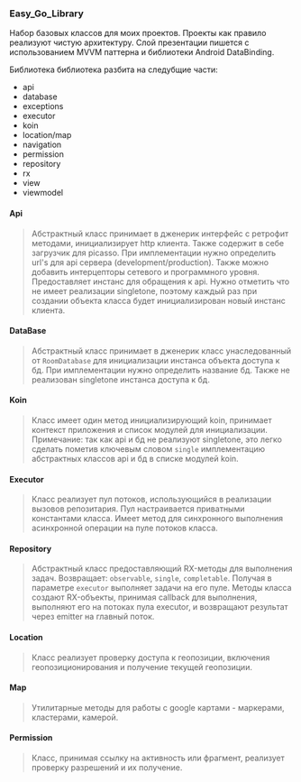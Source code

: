 ### Easy_Go_Library

Набор базовых классов для моих проектов.
Проекты как правило реализуют чистую архитектуру.
Слой презентации пишется с использованием MVVM паттерна и библиотеки Android DataBinding.

Библиотека библиотека разбита на следубщие части:
* api
* database
* exceptions
* executor
* koin
* location/map
* navigation
* permission
* repository
* rx
* view
* viewmodel

#### Api
> Абстрактный класс принимает в дженерик интерфейс с ретрофит методами,
> инициализирует http клиента. Также содержит в себе загрузчик для picasso.
> При имплементации нужно определить url's для api сервера (development/production).
> Также можно добавить интерцепторы сетевого и программного уровня.
> Предоставляет инстанс для обращения к api. Нужно отметить что не имеет реализации singletone,
> поэтому каждый раз при создании объекта класса будет инициализирован новый инстанс клиента.

#### DataBase
> Абстрактный класс принимает в дженерик класс унаследованный от `RoomDatabase` для инициализации инстанса объекта доступа к бд.
> При имплементации нужно определить название бд. Также не реализован singletone инстанса доступа к бд.

#### Koin
> Класс имеет один метод инициализирующий koin, принимает контекст приложения и список модулей для инициализации.
> Примечание: так как api и бд не реализуют singletone, это легко сделать пометив ключевым словом `single`
> имплементацию абстрактных классов api и бд в списке модулей koin.

#### Executor
> Класс реализует пул потоков, использующийся в реализации вызовов репозитария. Пул настраивается приватными константами класса.
> Имеет метод для синхронного выполнения асинхронной операции на пуле потоков класса.

#### Repository
> Абстрактный класс предоставляющий RX-методы для выполнения задач. Возвращает: `observable`, `single`, `completable`.
> Получая в параметре `executor` выполняет задачи на его пуле. Методы класса создают RX-объекты, принимая callback для выполнения,
> выполняют его на потоках пула executor, и возвращают результат через emitter на главный поток.

#### Location
> Класс реализует проверку доступа к геопозиции, включения геопозиционирования и получение текущей геопозиции.

#### Map
> Утилитарные методы для работы с google картами - маркерами, кластерами, камерой.

#### Permission
> Класс, принимая ссылку на активность или фрагмент, реализует проверку разрешений и их получение.
